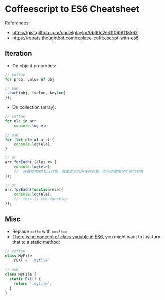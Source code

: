 # Coffeescript to ES6 Cheatsheet

References:
- https://gist.github.com/danielgtaylor/0b60c2ed1f069f118562
- https://robots.thoughtbot.com/replace-coffeescript-with-es6

## Iteration

- On object properties:

```js
// coffee
for prop, value of obj

// ES6
_.each(obj, (value, key)=>{
});
```

- On collection (array):

```js
// coffee
for ele in arr
    console.log ele
    
// es6
for (let ele of arr) {
    console.log(ele);
}

// or
arr.forEach( (ele) => {
    console.log(ele);
    //  函数体内的this对象，就是定义时所在的对象，而不是使用时所在的对象
});

// or
arr.forEach(function(ele){
    console.log(ele);
    //  this is the function
});
```

## Misc
- Replace `==`/`!=` with `===`/`!==`
- [There is no concept of class variable in ES6](http://stackoverflow.com/questions/22528967/es6-class-variable-alternatives), you might want to just turn that to a static method:

```js
// coffee
class MyFile
    @EXT = '.myfile'
    
// es6
class MyFile {
  static Ext() {
    return '.myfile';
  }
}
```